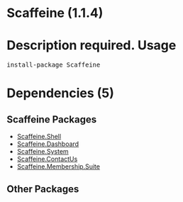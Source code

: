 ﻿Scaffeine (1.1.4)
======
Description required.
Usage
======
<pre>install-package Scaffeine</pre>
Dependencies (5)
=====

Scaffeine Packages
------
* [Scaffeine.Shell](https://github.com/wcpro/Scaffeine/tree/master/src/Scaffeine.Shell)
* [Scaffeine.Dashboard](https://github.com/wcpro/Scaffeine/tree/master/src/Scaffeine.Dashboard)
* [Scaffeine.System](https://github.com/wcpro/Scaffeine/tree/master/src/Scaffeine.System)
* [Scaffeine.ContactUs](https://github.com/wcpro/Scaffeine/tree/master/src/Scaffeine.ContactUs)
* [Scaffeine.Membership.Suite](https://github.com/wcpro/Scaffeine/tree/master/src/Scaffeine.Membership.Suite)

Other Packages
------
